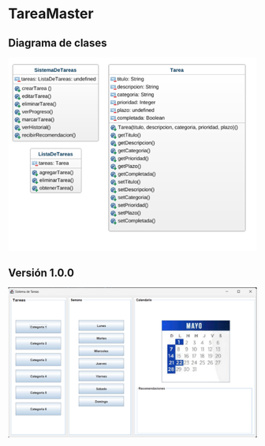 # TareaMaster


## Diagrama de clases

![DiagramaClases](DiagramaClases.png "DiagramaClases")

##

## Versión 1.0.0

![Version 1.0.0](Version1.png "Version 1.0.0")
